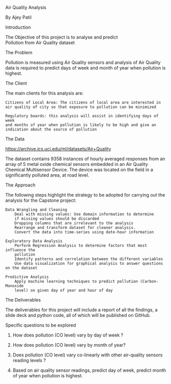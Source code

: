 Air Quality Analysis

By Ajey Patil 

Introduction

The Objective of this project is to analyse and predict  
Pollution from Air Quality dataset

The Problem

Pollution is measured using Air Quality sensors and analysis of
Air Quality data is required to predict days of week and month
of year when pollution is highest.

The Client

The main clients for this analysis are:

    Citizens of Local Area: The citizens of local area are interested in
    air quality of city so that exposure to pollution can be minimized
    
    Regulatory boards: this analysis will assist in identifying days of week
    and months of year when pollution is likely to be high and give an 
    indication about the source of pollution

The Data

https://archive.ics.uci.edu/ml/datasets/Air+Quality

The dataset contains 9358 instances of hourly averaged responses from an array of 5 metal oxide chemical sensors embedded in an Air Quality Chemical Multisensor Device. The device was located on the field in a significantly polluted area, at road level.


The Approach

The following steps highlight the strategy to be adopted for carrying 
out the analysis for the Capstone project:

    Data Wrangling and Cleaning
        Deal with missing values: Use domain information to determine 
        if missing values should be discarded
        Dropping columns that are irrelevant to the analysis
        Rearrange and transform dataset for cleaner analysis.
        Convert the data into time-series using date-hour information

    Exploratory Data Analysis
        Perform Regression Analysis to determine factors that most influence the
        pollution 
        Identify patterns and correlation between the different variables
        Use data visualization for graphical analysis to answer questions on the dataset

    Predictive Analysis
        Apply machine learning techniques to predict pollution (Carbon-Monoxide
        level) on given day of year and hour of day 

The Deliverables

The deliverables for this project will include a report of all the findings, 
a slide deck and python code, all of which will be published on GitHub.

Specific questions to be explored

1. How does pollution (CO level) vary by day of week ? 

2. How does pollution (CO level) vary by month of year? 

3. Does pollution (CO level) vary co-linearly with other air-quality 
   sensors reading levels ?

4. Based on air quality sensor readings, predict day of week, 
   predict month of year when pollution is highest.

